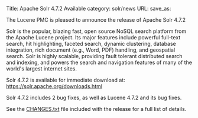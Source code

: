 Title: Apache Solr 4.7.2 Available
category: solr/news
URL: 
save_as: 

The Lucene PMC is pleased to announce the release of Apache Solr 4.7.2

Solr is the popular, blazing fast, open source NoSQL search platform
from the Apache Lucene project. Its major features include powerful
full-text search, hit highlighting, faceted search, dynamic
clustering, database integration, rich document (e.g., Word, PDF)
handling, and geospatial search. Solr is highly scalable, providing
fault tolerant distributed search and indexing, and powers the search
and navigation features of many of the world's largest internet sites.

Solr 4.7.2 is available for immediate download at:
<https://solr.apache.org/downloads.html>

Solr 4.7.2 includes 2 bug fixes,
as well as Lucene 4.7.2 and its bug fixes.

See the [CHANGES.txt](/solr/4_7_2/changes/Changes.html)
file included with the release for a full list of details.

